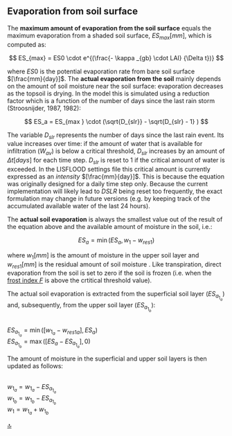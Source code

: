 ## Evaporation from soil surface

The **maximum amount of evaporation from the soil surface** equals the maximum evaporation from a shaded soil surface, $ES_{max} [mm]$, which is computed as:

$$
ES_{max} = ES0 \cdot e^{(\frac{- \kappa _{gb} \cdot LAI} {\Delta t})}
$$

where $ES0$ is the potential evaporation rate from bare soil surface $[\frac{mm}{day}]$. The **actual evaporation from the soil** mainly depends on the amount of soil moisture near the soil surface: evaporation decreases as the topsoil is drying. In the model this is simulated using a reduction factor which is a function of the number of days since the last rain storm (Stroosnijder, 1987, 1982):

$$
ES_a = ES_{max } \cdot (\sqrt{D_{slr}} - \sqrt{D_{slr} - 1} )
$$

The variable $D_{slr}$ represents the number of days since the last rain event. Its value increases over time: if the amount of water that is available for infiltration ($W_{av}$) is below a critical threshold,  $D_{slr}$ increases by an amount of $\Delta t [days]$ for each time step. $D_{slr}$ is reset to 1 if the critical amount of water is exceeded.
In the LISFLOOD settings file this critical amount is currently expressed as an *intensity* $[\frac{mm}{day}]$. This is because the equation was originally designed for a daily time step only. Because the current implementation will likely lead to *DSLR* being reset too frequently, the exact formulation may change in future versions (e.g. by keeping track of the accumulated available water of the last 24 hours). 

The **actual soil evaporation** is always the smallest value out of the result of the equation above and the available amount of moisture in the soil, i.e.:

$$
ES_a = \min (ES_a,w_1 - w_{res1})
$$

where $w_1 [mm]$ is the amount of moisture in the upper soil layer and $w_{res1} [mm]$ is the residual amount of soil moisture . Like transpiration, direct evaporation from the soil is set to zero if the soil is frozen (i.e. when the [frost index $F$](https://ec-jrc.github.io/lisflood-model/2_05_stdLISFLOOD_frost-index/) is above the crtitical threshold value). 

The actual soil evaporation is extracted from the superficial soil layer ($ES_a_1_a$) and, subsequently, from the upper soil layer ($ES_a_1_b$):

<br>$ES_a_1_a = \min ([w_1_a - w_{res1a}] , ES_a)$
<br>$ES_a_1_b = \max ([ES_a-ES_a_1_a], 0)$

The amount of moisture in the superficial and upper soil layers is then updated as follows:

<br>$w_1_a = w_1_a - ES_a_1_a$
<br>$w_1_b = w_1_b - ES_a_1_b$
<br>$w_1 = w_1_a + w_1_b$



[🔝](#top)

